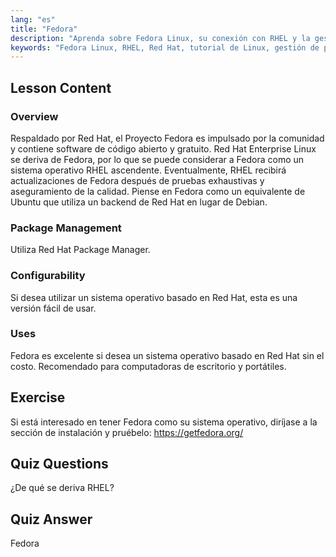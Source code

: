 ```yaml
---
lang: "es"
title: "Fedora"
description: "Aprenda sobre Fedora Linux, su conexión con RHEL y la gestión de paquetes. Descubra por qué Fedora es un excelente sistema operativo gratuito basado en Red Hat para principiantes y escritorios."
keywords: "Fedora Linux, RHEL, Red Hat, tutorial de Linux, gestión de paquetes, Linux para principiantes, guía de Linux, sistema operativo gratuito"
---
```


## Lesson Content

### Overview

Respaldado por Red Hat, el Proyecto Fedora es impulsado por la comunidad y contiene software de código abierto y gratuito. Red Hat Enterprise Linux se deriva de Fedora, por lo que se puede considerar a Fedora como un sistema operativo RHEL ascendente. Eventualmente, RHEL recibirá actualizaciones de Fedora después de pruebas exhaustivas y aseguramiento de la calidad. Piense en Fedora como un equivalente de Ubuntu que utiliza un backend de Red Hat en lugar de Debian.

### Package Management

Utiliza Red Hat Package Manager.

### Configurability

Si desea utilizar un sistema operativo basado en Red Hat, esta es una versión fácil de usar.

### Uses

Fedora es excelente si desea un sistema operativo basado en Red Hat sin el costo. Recomendado para computadoras de escritorio y portátiles.

## Exercise

Si está interesado en tener Fedora como su sistema operativo, diríjase a la sección de instalación y pruébelo: <https://getfedora.org/>

## Quiz Questions

¿De qué se deriva RHEL?

## Quiz Answer

Fedora
